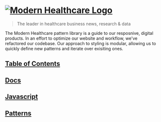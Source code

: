 # [![Modern Healthcare Logo](http://www.modernhealthcare.com/images/mh-logo.gif 'Modern Healthcare Logo')](http://modernhealthcare.github.io)

> The leader in healthcare business news, research & data

The Modern Healthcare pattern library is a guide to our resposnive, digital products. In an effort to optimize our website and workflow, we've refactored our codebase. Our approach to styling is modular, allowing us to quickly define new patterns and iterate over exisiting ones.

## [Table of Contents](http://modernhealthcare.github.io)

## [Docs](http://modernhealthcare.github.io/mh-docs/dist)

## [Javascript](http://modernhealthcare.github.io/mh-javascript/dist)

## [Patterns](http://modernhealthcare.github.io/mh-patterns/dist)
